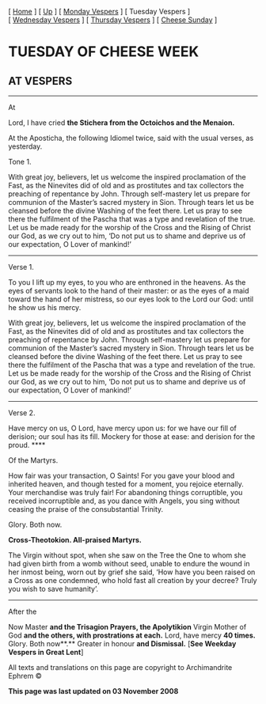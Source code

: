 \[ [Home](index.md) \] \[ [Up](cheese_week.md) \] \[ [Monday Vespers](CheeseMonVes.md) \] \[ Tuesday Vespers \] \[ [Wednesday Vespers](CheeseWedVes.md) \] \[ [Thursday Vespers](CheeseThuVes.md) \] \[ [Cheese Sunday](cheese.md) \]

TUESDAY OF CHEESE WEEK
======================

AT VESPERS
----------

****

At

Lord, I have cried **the Stichera from the Octoichos and the Menaion.**

At the Aposticha, the following Idiomel twice, said with the usual verses, as yesterday.

Tone 1.

With great joy, believers, let us welcome the inspired proclamation of the Fast, as the Ninevites did of old and as prostitutes and tax collectors the preaching of repentance by John. Through self-mastery let us prepare for communion of the Master’s sacred mystery in Sion. Through tears let us be cleansed before the divine Washing of the feet there. Let us pray to see there the fulfilment of the Pascha that was a type and revelation of the true. Let us be made ready for the worship of the Cross and the Rising of Christ our God, as we cry out to him, ‘Do not put us to shame and deprive us of our expectation, O Lover of mankind!’

****

Verse 1.

To you I lift up my eyes, to you who are enthroned in the heavens. As the eyes of servants look to the hand of their master: or as the eyes of a maid toward the hand of her mistress, so our eyes look to the Lord our God: until he show us his mercy.

With great joy, believers, let us welcome the inspired proclamation of the Fast, as the Ninevites did of old and as prostitutes and tax collectors the preaching of repentance by John. Through self-mastery let us prepare for communion of the Master’s sacred mystery in Sion. Through tears let us be cleansed before the divine Washing of the feet there. Let us pray to see there the fulfilment of the Pascha that was a type and revelation of the true. Let us be made ready for the worship of the Cross and the Rising of Christ our God, as we cry out to him, ‘Do not put us to shame and deprive us of our expectation, O Lover of mankind!’

****

Verse 2.

Have mercy on us, O Lord, have mercy upon us: for we have our fill of derision; our soul has its fill. Mockery for those at ease: and derision for the proud. ****

Of the Martyrs.

How fair was your transaction, O Saints! For you gave your blood and inherited heaven, and though tested for a moment, you rejoice eternally. Your merchandise was truly fair! For abandoning things corruptible, you received incorruptible and, as you dance with Angels, you sing without ceasing the praise of the consubstantial Trinity.

Glory. Both now.

**Cross-Theotokion. All-praised Martyrs.**

The Virgin without spot, when she saw on the Tree the One to whom she had given birth from a womb without seed, unable to endure the wound in her inmost being, worn out by grief she said, ‘How have you been raised on a Cross as one condemned, who hold fast all creation by your decree? Truly you wish to save humanity’.

****

After the

Now Master **and the Trisagion Prayers, the Apolytikion** Virgin Mother of God **and the others, with prostrations at each.** Lord, have mercy **40 times.** Glory. Both now**.** Greater in honour **and Dismissal.** \[**See Weekday Vespers in Great Lent**\]  

All texts and translations on this page are copyright to
Archimandrite Ephrem ©

**This page was last updated on 03 November 2008**
